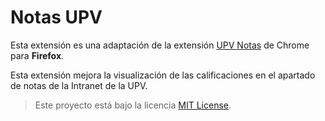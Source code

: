 # Notas UPV

Esta extensión es una adaptación de la extensión [UPV Notas](https://chromewebstore.google.com/detail/upv-notas/bjmnidpncfponneibaficicgamjoeidh) de Chrome para **Firefox**.

Esta extensión mejora la visualización de las calificaciones en el apartado de notas de la Intranet de la UPV.

> Este proyecto está bajo la licencia [MIT License](https://choosealicense.com/licenses/mit/).